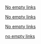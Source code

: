 [No empty links]()

[No empty links](#)

[No empty links](#example)

[no empty links](https://example.com)
